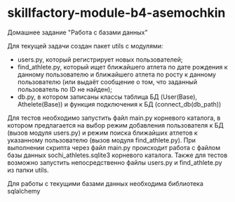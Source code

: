 # skillfactory-module-b4-asemochkin
Домашнее задание "Работа с базами данных"

Для текущей задачи создан пакет utils с модулями:
- users.py, который регистрирует новых пользователей;
- find_athlete.py, который ищет ближайшего атлета по дате рождения к данному пользователю и ближайшего атлета по росту к данному пользователю (или выдаёт сообщение о том, что заданный пользователь по ID не найден);
- db.py, в котором записаны классы таблица БД (User(Base), Athelete(Base)) и функция подключения к БД (connect_db(db_path))

Для тестов необходимо запустить файл main.py корневого каталога, в котором предлагается на выбор режим добавления пользователя к БД (вызов модуля users.py) и режим поиска ближайших атлетов к указанному пользователю (вызов модуля find_athlete.py). При выполнении скрипта через файл main.py происходит работа с файлом базы данных sochi_athletes.sqlite3 корневого каталога. Также для тестов возможно запустить непосредственно файлы users.py и find_athlete.py из папки utils.

Для работы с текущими базами данных необходима библиотека sqlalchemy
